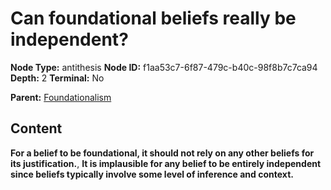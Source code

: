 # Can foundational beliefs really be independent?

**Node Type:** antithesis
**Node ID:** f1aa53c7-6f87-479c-b40c-98f8b7c7ca94
**Depth:** 2
**Terminal:** No

**Parent:** [Foundationalism](foundationalism.md)

## Content

**For a belief to be foundational, it should not rely on any other beliefs for its justification.**, **It is implausible for any belief to be entirely independent since beliefs typically involve some level of inference and context.**
